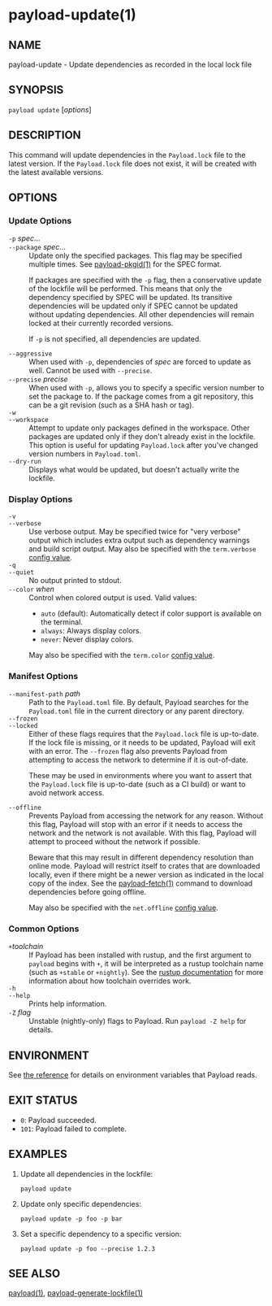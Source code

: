 # payload-update(1)

## NAME

payload-update - Update dependencies as recorded in the local lock file

## SYNOPSIS

`payload update` [_options_]

## DESCRIPTION

This command will update dependencies in the `Payload.lock` file to the latest
version. If the `Payload.lock` file does not exist, it will be created with the
latest available versions.

## OPTIONS

### Update Options

<dl>

<dt class="option-term" id="option-payload-update--p"><a class="option-anchor" href="#option-payload-update--p"></a><code>-p</code> <em>spec</em>...</dt>
<dt class="option-term" id="option-payload-update---package"><a class="option-anchor" href="#option-payload-update---package"></a><code>--package</code> <em>spec</em>...</dt>
<dd class="option-desc">Update only the specified packages. This flag may be specified
multiple times. See <a href="payload-pkgid.html">payload-pkgid(1)</a> for the SPEC format.</p>
<p>If packages are specified with the <code>-p</code> flag, then a conservative update of
the lockfile will be performed. This means that only the dependency specified
by SPEC will be updated. Its transitive dependencies will be updated only if
SPEC cannot be updated without updating dependencies.  All other dependencies
will remain locked at their currently recorded versions.</p>
<p>If <code>-p</code> is not specified, all dependencies are updated.</dd>


<dt class="option-term" id="option-payload-update---aggressive"><a class="option-anchor" href="#option-payload-update---aggressive"></a><code>--aggressive</code></dt>
<dd class="option-desc">When used with <code>-p</code>, dependencies of <em>spec</em> are forced to update as well.
Cannot be used with <code>--precise</code>.</dd>


<dt class="option-term" id="option-payload-update---precise"><a class="option-anchor" href="#option-payload-update---precise"></a><code>--precise</code> <em>precise</em></dt>
<dd class="option-desc">When used with <code>-p</code>, allows you to specify a specific version number to set
the package to. If the package comes from a git repository, this can be a git
revision (such as a SHA hash or tag).</dd>


<dt class="option-term" id="option-payload-update--w"><a class="option-anchor" href="#option-payload-update--w"></a><code>-w</code></dt>
<dt class="option-term" id="option-payload-update---workspace"><a class="option-anchor" href="#option-payload-update---workspace"></a><code>--workspace</code></dt>
<dd class="option-desc">Attempt to update only packages defined in the workspace. Other packages
are updated only if they don't already exist in the lockfile. This
option is useful for updating <code>Payload.lock</code> after you've changed version
numbers in <code>Payload.toml</code>.</dd>


<dt class="option-term" id="option-payload-update---dry-run"><a class="option-anchor" href="#option-payload-update---dry-run"></a><code>--dry-run</code></dt>
<dd class="option-desc">Displays what would be updated, but doesn't actually write the lockfile.</dd>


</dl>

### Display Options

<dl>
<dt class="option-term" id="option-payload-update--v"><a class="option-anchor" href="#option-payload-update--v"></a><code>-v</code></dt>
<dt class="option-term" id="option-payload-update---verbose"><a class="option-anchor" href="#option-payload-update---verbose"></a><code>--verbose</code></dt>
<dd class="option-desc">Use verbose output. May be specified twice for &quot;very verbose&quot; output which
includes extra output such as dependency warnings and build script output.
May also be specified with the <code>term.verbose</code>
<a href="../reference/config.html">config value</a>.</dd>


<dt class="option-term" id="option-payload-update--q"><a class="option-anchor" href="#option-payload-update--q"></a><code>-q</code></dt>
<dt class="option-term" id="option-payload-update---quiet"><a class="option-anchor" href="#option-payload-update---quiet"></a><code>--quiet</code></dt>
<dd class="option-desc">No output printed to stdout.</dd>


<dt class="option-term" id="option-payload-update---color"><a class="option-anchor" href="#option-payload-update---color"></a><code>--color</code> <em>when</em></dt>
<dd class="option-desc">Control when colored output is used. Valid values:</p>
<ul>
<li><code>auto</code> (default): Automatically detect if color support is available on the
terminal.</li>
<li><code>always</code>: Always display colors.</li>
<li><code>never</code>: Never display colors.</li>
</ul>
<p>May also be specified with the <code>term.color</code>
<a href="../reference/config.html">config value</a>.</dd>


</dl>

### Manifest Options

<dl>

<dt class="option-term" id="option-payload-update---manifest-path"><a class="option-anchor" href="#option-payload-update---manifest-path"></a><code>--manifest-path</code> <em>path</em></dt>
<dd class="option-desc">Path to the <code>Payload.toml</code> file. By default, Payload searches for the
<code>Payload.toml</code> file in the current directory or any parent directory.</dd>



<dt class="option-term" id="option-payload-update---frozen"><a class="option-anchor" href="#option-payload-update---frozen"></a><code>--frozen</code></dt>
<dt class="option-term" id="option-payload-update---locked"><a class="option-anchor" href="#option-payload-update---locked"></a><code>--locked</code></dt>
<dd class="option-desc">Either of these flags requires that the <code>Payload.lock</code> file is
up-to-date. If the lock file is missing, or it needs to be updated, Payload will
exit with an error. The <code>--frozen</code> flag also prevents Payload from
attempting to access the network to determine if it is out-of-date.</p>
<p>These may be used in environments where you want to assert that the
<code>Payload.lock</code> file is up-to-date (such as a CI build) or want to avoid network
access.</dd>


<dt class="option-term" id="option-payload-update---offline"><a class="option-anchor" href="#option-payload-update---offline"></a><code>--offline</code></dt>
<dd class="option-desc">Prevents Payload from accessing the network for any reason. Without this
flag, Payload will stop with an error if it needs to access the network and
the network is not available. With this flag, Payload will attempt to
proceed without the network if possible.</p>
<p>Beware that this may result in different dependency resolution than online
mode. Payload will restrict itself to crates that are downloaded locally, even
if there might be a newer version as indicated in the local copy of the index.
See the <a href="payload-fetch.html">payload-fetch(1)</a> command to download dependencies before going
offline.</p>
<p>May also be specified with the <code>net.offline</code> <a href="../reference/config.html">config value</a>.</dd>



</dl>

### Common Options

<dl>

<dt class="option-term" id="option-payload-update-+toolchain"><a class="option-anchor" href="#option-payload-update-+toolchain"></a><code>+</code><em>toolchain</em></dt>
<dd class="option-desc">If Payload has been installed with rustup, and the first argument to <code>payload</code>
begins with <code>+</code>, it will be interpreted as a rustup toolchain name (such
as <code>+stable</code> or <code>+nightly</code>).
See the <a href="https://dustlang.github.io/rustup/overrides.html">rustup documentation</a>
for more information about how toolchain overrides work.</dd>


<dt class="option-term" id="option-payload-update--h"><a class="option-anchor" href="#option-payload-update--h"></a><code>-h</code></dt>
<dt class="option-term" id="option-payload-update---help"><a class="option-anchor" href="#option-payload-update---help"></a><code>--help</code></dt>
<dd class="option-desc">Prints help information.</dd>


<dt class="option-term" id="option-payload-update--Z"><a class="option-anchor" href="#option-payload-update--Z"></a><code>-Z</code> <em>flag</em></dt>
<dd class="option-desc">Unstable (nightly-only) flags to Payload. Run <code>payload -Z help</code> for details.</dd>


</dl>


## ENVIRONMENT

See [the reference](../reference/environment-variables.html) for
details on environment variables that Payload reads.


## EXIT STATUS

* `0`: Payload succeeded.
* `101`: Payload failed to complete.


## EXAMPLES

1. Update all dependencies in the lockfile:

       payload update

2. Update only specific dependencies:

       payload update -p foo -p bar

3. Set a specific dependency to a specific version:

       payload update -p foo --precise 1.2.3

## SEE ALSO
[payload(1)](payload.html), [payload-generate-lockfile(1)](payload-generate-lockfile.html)
